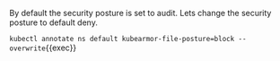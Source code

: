 By default the security posture is set to audit. Lets change the security posture to default deny.

`kubectl annotate ns default kubearmor-file-posture=block --overwrite`{{exec}}

